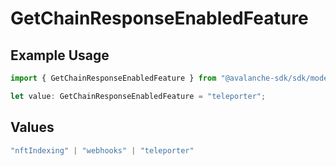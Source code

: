 # GetChainResponseEnabledFeature

## Example Usage

```typescript
import { GetChainResponseEnabledFeature } from "@avalanche-sdk/sdk/models/components";

let value: GetChainResponseEnabledFeature = "teleporter";
```

## Values

```typescript
"nftIndexing" | "webhooks" | "teleporter"
```